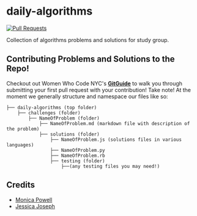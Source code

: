 # daily-algorithms

[![Pull Requests](https://img.shields.io/github/issues-pr/SistasInterviewPrep/daily-algorithms.svg)](https://github.com/SistasInterviewPrep/daily-algorithms/pulls)

Collection of algorithms problems and solutions for study group.

## Contributing Problems and Solutions to the Repo!
Checkout out Women Who Code NYC's **[GitGuide](https://github.com/WomenWhoCodeNYC/Algorithms/blob/master/gitGuide.md)** to walk you through submitting your first pull request with your contribution!
Take note! At the moment we generally structure and namespace our files like so:
```
├── daily-algorithms (top folder)
	├── challenges (folder)
		├── NameOfProblem (folder)
			├── NameOfProblem.md (markdown file with description of the problem)
			├── solutions (folder)
				├── NameOfProblem.js (solutions files in various languages)
				├── NameOfProblem.py
				├── NameOfProblem.rb 
				├── testing (folder)
					├──(any testing files you may need!)

```
## Credits

* [Monica Powell](https://github.com/m0nica)
* [Jessica Joseph](https://github.com/theflawlesshack)
